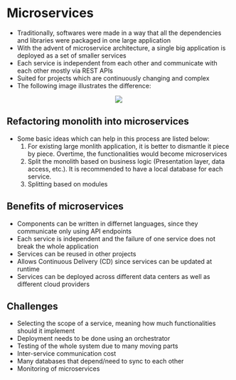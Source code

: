 # Microservices
- Traditionally, softwares were made in a way that all the dependencies and libraries were packaged in one large application
- With the advent of microservice architecture, a single big application is deployed as a set of smaller services
- Each service is independent from each other and communicate with each other mostly via REST APIs
- Suited for projects which are continuously changing and complex
- The following image illustrates the difference:

<p align="center"><img src="https://courses.edx.org/assets/courseware/v1/c8353742b159161f64edbcbabce031a6/asset-v1:LinuxFoundationX+LFS151.x+2T2020+type@asset+block/Monoliths-Microservices.png" align=""></p> 

## Refactoring monolith into microservices
- Some basic ideas which can help in this process are listed below:
    1. For existing large monlith application, it is better to dismantle it piece by piece. Overtime, the functionalities would become microservices
    2. Split the monolith based on business logic (Presentation layer, data access, etc.). It is recommended to have a local database for each service. 
    3. Splitting based on modules
## Benefits of microservices
- Components can be written in differnet languages, since they communicate only using API endpoints
- Each service is independent and the failure of one service does not break the whole application
- Services can be reused in other projects
- Allows Continuous Delivery (CD) since services can be updated at runtime
- Services can be deployed across different data centers as well as different cloud providers
## Challenges
- Selecting the scope of a service, meaning how much functionalities should it implement
- Deployment needs to be done using an orchestrator
- Testing of the whole system due to many moving parts
- Inter-service communication cost 
- Many databases that depend/need to sync to each other
- Monitoring of microservices